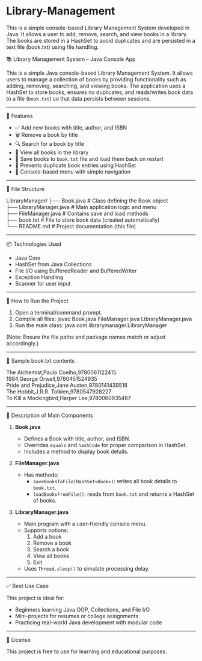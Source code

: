 # Library-Management
This is a simple console-based Library Management System developed in Java. It allows a user to add, remove, search, and view books in a library. The books are stored in a HashSet to avoid duplicates and are persisted in a text file (book.txt) using file handling.

📚 Library Management System – Java Console App

This is a simple Java console-based Library Management System. It allows users to manage a collection of books by providing functionality such as adding, removing, searching, and viewing books. The application uses a HashSet to store books, ensures no duplicates, and reads/writes book data to a file (`book.txt`) so that data persists between sessions.

---

🔧 Features

- ✅ Add new books with title, author, and ISBN
- 🗑️ Remove a book by title
- 🔍 Search for a book by title
- 📖 View all books in the library
- 💾 Save books to `book.txt` file and load them back on restart
- 🚫 Prevents duplicate book entries using HashSet
- 🧵 Console-based menu with simple navigation

---

📂 File Structure

LibraryManager/
├── Book.java               # Class defining the Book object  
├── LibraryManager.java     # Main application logic and menu  
├── FileManager.java        # Contains save and load methods  
├── book.txt                # File to store book data (created automatically)  
└── README.md               # Project documentation (this file)

---

📦 Technologies Used

- Java Core  
- HashSet from Java Collections  
- File I/O using BufferedReader and BufferedWriter  
- Exception Handling  
- Scanner for user input  

---

🚀 How to Run the Project

1. Open a terminal/command prompt.
2. Compile all files:
   javac Book.java FileManager.java LibraryManager.java
3. Run the main class:
   java com.librarymanager.LibraryManager

(Note: Ensure the file paths and package names match or adjust accordingly.)

---

📘 Sample book.txt contents

The Alchemist,Paulo Coelho,9780061122415  
1984,George Orwell,9780451524935  
Pride and Prejudice,Jane Austen,9780141439518  
The Hobbit,J.R.R. Tolkien,9780547928227  
To Kill a Mockingbird,Harper Lee,9780060935467  

---

📄 Description of Main Components

1. **Book.java**  
   - Defines a Book with title, author, and ISBN.  
   - Overrides `equals` and `hashCode` for proper comparison in HashSet.  
   - Includes a method to display book details.

2. **FileManager.java**  
   - Has methods:
     - `saveBooksToFile(HashSet<Book>)`: writes all book details to `book.txt`.
     - `loadBooksFromFile()`: reads from `book.txt` and returns a HashSet of books.

3. **LibraryManager.java**  
   - Main program with a user-friendly console menu.
   - Supports options:
     1. Add a book
     2. Remove a book
     3. Search a book
     4. View all books
     5. Exit
   - Uses `Thread.sleep()` to simulate processing delay.

---

✅ Best Use Case

This project is ideal for:
- Beginners learning Java OOP, Collections, and File I/O
- Mini-projects for resumes or college assignments
- Practicing real-world Java development with modular code

---

📝 License

This project is free to use for learning and educational purposes.
